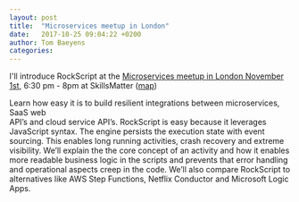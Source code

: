 ```yaml
---
layout: post
title:  "Microservices meetup in London"
date:   2017-10-25 09:04:22 +0200
author: Tom Baeyens
categories:
---
```


I'll introduce RockScript at the 
[Microservices meetup in London November 1st](https://www.meetup.com/London-Microservices-User-Group/events/236872165/), 
6:30 pm - 8pm  at SkillsMatter ([map](https://maps.google.com/maps?f=q&hl=en&q=10+South+Place%2C+London%2C+EC2M+2RB%2C+gb))

Learn how easy it is to build resilient integrations between microservices, SaaS web  
API’s and cloud service API’s.  RockScript is easy because it leverages JavaScript syntax. 
The engine persists the execution state with event sourcing.  This enables long running 
activities, crash recovery and extreme visibility.  We’ll explain the the core concept 
of an activity and how it enables more readable business logic in the scripts and prevents 
that error handling and operational aspects creep in the code.  We’ll also compare 
RockScript to alternatives like AWS Step Functions, Netflix Conductor and Microsoft 
Logic Apps. 

